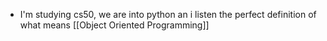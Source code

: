 - I'm studying cs50, we are into python an i listen the perfect definition of what means [[Object Oriented Programming]]